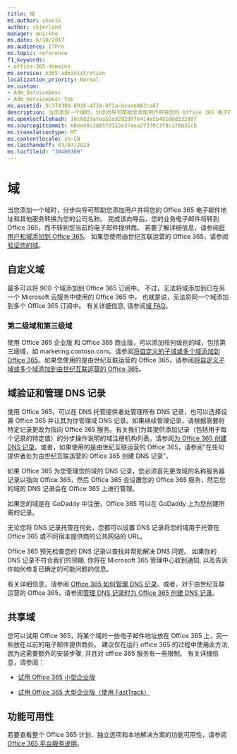 ```yaml
---
title: 域
ms.author: sharik
author: skjerland
manager: mnirkhe
ms.date: 6/10/2017
ms.audience: ITPro
ms.topic: reference
f1_keywords:
- office-365-domains
ms.service: o365-administration
localization_priority: Normal
ms.custom:
- Adm_ServiceDesc
- Adm_ServiceDesc_top
ms.assetid: 5c374309-8016-4f18-8f2a-bceeb863ca67
description: 当您添加一个域时，分步向导可帮助您添加用户并将您的 Office 365 电子邮件地址和其他服务转换为您的公司名称。 完成该向导后，您的业务电子邮件将转到 Office 365，而不转到您当前的电子邮件提供商。 若要了解详细信息，请参阅将用户和域添加到 Office 365。 如果您使用由世纪互联运营的 Office 365，请参阅验证您的域。
ms.openlocfilehash: 1dc6d23afea52dd292d97b414e5b491d6d332dd7
ms.sourcegitcommit: 68eee0c2885fd112e37eea27370c3f8c1f0831cb
ms.translationtype: MT
ms.contentlocale: zh-CN
ms.lasthandoff: 03/07/2019
ms.locfileid: "30466369"
---
```

# <a name="domains"></a>域

当您添加一个域时，分步向导可帮助您添加用户并将您的 Office 365 电子邮件地址和其他服务转换为您的公司名称。 完成该向导后，您的业务电子邮件将转到 Office 365，而不转到您当前的电子邮件提供商。 若要了解详细信息，请参阅[将用户和域添加到 Office 365](https://support.office.com/article/6383f56d-3d09-4dcb-9b41-b5f5a5efd611)。 如果您使用由世纪互联运营的 Office 365，请参阅[验证您的域](http://go.microsoft.com/fwlink/?LinkID=733344&amp;clcid=0x409)。
  
## <a name="custom-domains"></a>自定义域
<a name="BKMK_CustomDomains"> </a>

最多可以将 900 个域添加到 Office 365 订阅中。 不过，无法将域添加到已在另一个 Microsoft 云服务中使用的 Office 365 中。 也就是说，无法将同一个域添加到多个 Office 365 订阅中。 有关详细信息, 请参阅[域 FAQ](https://support.office.com/en-us/article/Domains-FAQ-1272bad0-4bd4-4796-8005-67d6fb3afc5a)。
  
### <a name="second-and-third-level-domains"></a>第二级域和第三级域
<a name="BKMK_SecondAndThirdLevelDomains"> </a>

使用 Office 365 企业版 和 Office 365 商业版，可以添加任何级别的域，包括第三级域，如 marketing.contoso.com。请参阅[将自定义的子域或多个域添加到 Office 365](http://go.microsoft.com/fwlink/?LinkID=733345&amp;clcid=0x409)。如果您使用的是由世纪互联运营的 Office 365，请参阅[将自定义子域或多个域添加到由世纪互联运营的 Office 365](http://go.microsoft.com/fwlink/?LinkID=733346&amp;clcid=0x409)。
  
## <a name="domain-verification-and-managing-dns-records"></a>域验证和管理 DNS 记录
<a name="BKMK_ManagingDNSRecords"> </a>

使用 Office 365，可以在 DNS 托管提供者处管理所有 DNS 记录，也可以选择设置 Office 365 并让其为你管理域 DNS 记录。如果继续管理记录，请根据需要将特定记录更改为指向 Office 365 服务。有关我们为其提供添加记录（包括用于每个记录的特定值）的分步操作说明的域注册机构列表，请参阅[为 Office 365 创建 DNS 记录](https://go.microsoft.com/fwlink/p/?LinkID=270173)。或者，如果使用的是由世纪互联运营的 Office 365，请参阅"在任何提供者处为由世纪互联运营的 Office 365 创建 DNS 记录"。 
  
如果 Office 365 为您管理您的域的 DNS 记录，您必须首先更改域的名称服务器记录以指向 Office 365，然后 Office 365 会设置您的 Office 365 服务，然后您的域的 DNS 记录会在 Office 365 上进行管理。
  
如果您的域是在 GoDaddy 中注册，Office 365 可以在 GoDaddy 上为您创建所需的记录。 
  
无论您将 DNS 记录托管在何处，您都可以设置 DNS 记录将您的域用于托管在 Office 365 或不同宿主提供商的公共网站的 URL。 
  
Office 365 预先检查您的 DNS 记录以查找并帮助解决 DNS 问题。 如果你的 DNS 记录不符合我们的预期, 你将在 Microsoft 365 管理中心收到通知, 以及告诉你如何修复已确定的可能问题的信息。
  
有关详细信息，请参阅 [Office 365 如何管理 DNS 记录](https://go.microsoft.com/fwlink/p/?LinkID=270144)。或者，对于由世纪互联运营的 Office 365，请参阅[管理 DNS 记录时为 Office 365 创建 DNS 记录](http://go.microsoft.com/fwlink/?LinkID=817326&amp;clcid=0x409)。
  
## <a name="sharing-a-domain"></a>共享域
<a name="BKMK_ManagingDNSRecords"> </a>

您可以试用 Office 365，将某个域的一些电子邮件地址放在 Office 365 上，另一些放在以前的电子邮件提供商处。 建议仅在运行 office 365 的过程中使用此方法, 因为这需要额外的安装步骤, 并且对 office 365 服务有一些限制。 有关详细信息，请参阅：
  
- [试用 Office 365 小型企业版](https://support.office.com/article/39cee536-6a03-40cf-b9c1-f301bb6001d7)
    
- [试用 Office 365 大型企业版（使用 FastTrack）](https://fasttrack.office.com/onboard)
    
## <a name="feature-availability"></a>功能可用性
<a name="BKMK_ManagingDNSRecords"> </a>

若要查看整个 Office 365 计划、独立选项和本地解决方案的功能可用性，请参阅 [Office 365 平台服务说明](https://technet.microsoft.com/en-us/library/office-365-platform-service-description.aspx)。
  

